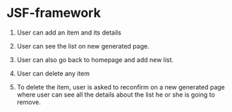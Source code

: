 # JSF-framework

1. User can add an item and its details 
2. User can see the list on new generated page. 
3. User can also go back to homepage and add new list. 
4. User can delete any item 

5. To delete the item, user is asked to reconfirm on a new generated page where user can see all the details about the list he or she is going to remove.
